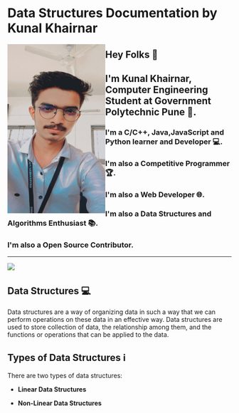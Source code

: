 # Data Structures Documentation by **Kunal Khairnar** 
<img align="left" width="220" height="380" src="profilepic.jpg">

## Hey Folks :wave:

## I'm Kunal Khairnar, Computer Engineering Student at **Government Polytechnic Pune** :school:.
### I'm a **C**/**C++**, **Java**,**JavaScript** and **Python** learner and Developer :computer:.
### I'm also a **Competitive Programmer** :trophy:.
### I'm also a **Web Developer** :globe_with_meridians:.
### I'm also a **Data Structures and Algorithms** Enthusiast :books:.
### I'm also a **Open Source Contributor**.

---
<a href="https://github.com/404"><img src="https://user-images.githubusercontent.com/73097560/115834477-dbab4500-a447-11eb-908a-139a6edaec5c.gif"></a>


## **Data Structures** :computer:

Data structures are a way of organizing data in such a way that we can perform operations on these data in an effective way. Data structures are used to store collection of data, the relationship among them, and the functions or operations that can be applied to the data.

## **Types of Data Structures** :information_source:

There are two types of data structures:

-   **Linear Data Structures**

-   **Non-Linear Data Structures**
